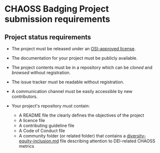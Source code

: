 # CHAOSS Badging Project submission requirements

## Project status requirements

- The project must be released under an [OSI-approved license](https://opensource.org/licenses).
- The documentation for your project must be publicly available.
- The project contents must be in a repository which can be _cloned_ and _browsed_ without registration.
- The issue tracker must be readable without registration.
- A communication channel must be easily accessible by new contributors.

- Your project's repository must contain:
  - A README file the clearly defines the objectives of the project
  - A licence file
  - A contributing guideline file
  - A Code of Conduct file
  - A community folder (or related folder) that contains a [diversity-equity-inclusion.md](https://github.com/badging/project-diversity-and-inclusion/blob/master/resources/diversity-equity-inclusion.md) file describing attention to DEI-related CHAOSS metrics 
